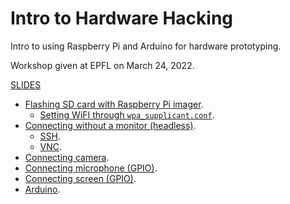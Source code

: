 # Intro to Hardware Hacking

Intro to using Raspberry Pi and Arduino for hardware prototyping.

Workshop given at EPFL on March 24, 2022.

[SLIDES](https://docs.google.com/presentation/d/1P4vhhdcdITcT4_eVu4LdMFMZ-mieSCoPgvOrXiX5On4/edit?usp=sharing)
- [Flashing SD card with Raspberry Pi imager](https://docs.google.com/presentation/d/1P4vhhdcdITcT4_eVu4LdMFMZ-mieSCoPgvOrXiX5On4/edit#slide=id.g11eac8bde6b_0_362).
   - [Setting WiFI through `wpa_supplicant.conf`](https://docs.google.com/presentation/d/1P4vhhdcdITcT4_eVu4LdMFMZ-mieSCoPgvOrXiX5On4/edit#slide=id.g11eac8bde6b_0_417).
- [Connecting without a monitor (headless)](https://docs.google.com/presentation/d/1P4vhhdcdITcT4_eVu4LdMFMZ-mieSCoPgvOrXiX5On4/edit#slide=id.g11eac8bde6b_0_383).
   - [SSH](https://docs.google.com/presentation/d/1P4vhhdcdITcT4_eVu4LdMFMZ-mieSCoPgvOrXiX5On4/edit#slide=id.g11eac8bde6b_0_440).
   - [VNC](https://docs.google.com/presentation/d/1P4vhhdcdITcT4_eVu4LdMFMZ-mieSCoPgvOrXiX5On4/edit#slide=id.g11eac8bde6b_0_463).
- [Connecting camera](https://docs.google.com/presentation/d/1P4vhhdcdITcT4_eVu4LdMFMZ-mieSCoPgvOrXiX5On4/edit#slide=id.g11eac8bde6b_0_422).
- [Connecting microphone (GPIO)](https://docs.google.com/presentation/d/1P4vhhdcdITcT4_eVu4LdMFMZ-mieSCoPgvOrXiX5On4/edit#slide=id.g11eac8bde6b_0_532).
- [Connecting screen (GPIO)](https://docs.google.com/presentation/d/1P4vhhdcdITcT4_eVu4LdMFMZ-mieSCoPgvOrXiX5On4/edit#slide=id.g11eac8bde6b_0_616).
- [Arduino](https://docs.google.com/presentation/d/1P4vhhdcdITcT4_eVu4LdMFMZ-mieSCoPgvOrXiX5On4/edit#slide=id.g11eac8bde6b_0_434).
